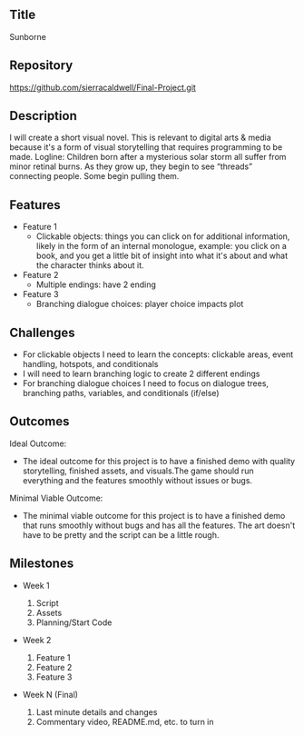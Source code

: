 ## Title
Sunborne

## Repository
https://github.com/sierracaldwell/Final-Project.git

## Description
I will create a short visual novel. This is relevant to digital arts & media because it's a form of visual storytelling that requires programming to be made. Logline: Children born after a mysterious solar storm all suffer from minor retinal burns. As they grow up, they begin to see “threads” connecting people. Some begin pulling them.

## Features
- Feature 1
	- Clickable objects: things you can click on for additional information, likely in the form of an internal monologue, example: you click on a book, and you get a little bit of insight into what it's about and what the character thinks about it.
- Feature 2
	- Multiple endings: have 2 ending
- Feature 3 
	- Branching dialogue choices: player choice impacts plot

## Challenges
- For clickable objects I need to learn the concepts: clickable areas, event handling, hotspots, and conditionals
- I will need to learn branching logic to create 2 different endings
- For branching dialogue choices I need to focus on dialogue trees, branching paths, variables, and conditionals (if/else)

## Outcomes
Ideal Outcome:
- The ideal outcome for this project is to have a finished demo with quality storytelling, finished assets, and visuals.The game should run everything and the features smoothly without issues or bugs.

Minimal Viable Outcome:
- The minimal viable outcome for this project is to have a finished demo that runs smoothly without bugs and has all the features. The art doesn't have to be pretty and the script can be a little rough.

## Milestones

- Week 1
  1. Script
  2. Assets
  3. Planning/Start Code

- Week 2
  1. Feature 1
  2. Feature 2
  3. Feature 3

- Week N (Final)
  1. Last minute details and changes
  2. Commentary video, README.md, etc. to turn in

